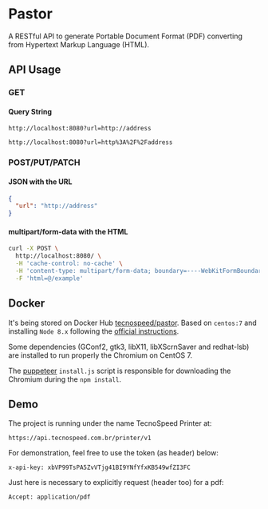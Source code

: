 # Pastor

A RESTful API to generate Portable Document Format (PDF) converting from Hypertext Markup Language (HTML).

## API Usage

### GET

#### Query String
```
http://localhost:8080?url=http://address
```

```
http://localhost:8080?url=http%3A%2F%2Faddress
```

### POST/PUT/PATCH

#### JSON with the URL
```json
{
  "url": "http://address"
}
```

#### multipart/form-data with the HTML
```bash
curl -X POST \
  http://localhost:8080/ \
  -H 'cache-control: no-cache' \
  -H 'content-type: multipart/form-data; boundary=----WebKitFormBoundary7MA4YWxkTrZu0gW' \
  -F 'html=@/example'
```

## Docker

It's being stored on Docker Hub [tecnospeed/pastor](https://hub.docker.com/r/tecnospeed/pastor/). Based on `centos:7` and installing `Node 8.x` following the [official instructions](https://nodejs.org/en/download/package-manager/#enterprise-linux-and-fedora).

Some dependencies (GConf2, gtk3, libX11, libXScrnSaver and redhat-lsb) are installed to run properly the Chromium on CentOS 7.

The [puppeteer](https://github.com/GoogleChrome/puppeteer) `install.js` script is responsible for downloading the Chromium during the `npm install`.

## Demo
The project is running under the name TecnoSpeed Printer at:
```
https://api.tecnospeed.com.br/printer/v1
```
For demonstration, feel free to use the token (as header) below:
```
x-api-key: xbVP99TsPA5ZvVTjg41BI9YNfYfxKB549wfZI3FC
```
Just here is necessary to explicitly request (header too) for a pdf:
```
Accept: application/pdf
```
